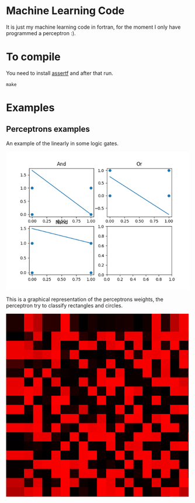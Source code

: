 # Machine Learning Code
It is just my machine learning code in fortran, for the moment I only have programmed a perceptron :).
# To compile
You need to install [assertf](https://github.com/alecksandr26/assert-fortran/blob/main/README.md) and after that run.
```
make
```
# Examples
## Perceptrons examples
An example of the linearly in some logic gates.

![logic_gates](assets/logic_gates.png)

This is a graphical representation of the perceptrons weights, the perceptron try to classify rectangles and circles.

![brain](assets/brain.png)
